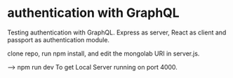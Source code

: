 # authentication with GraphQL
Testing authentication with GraphQL.
Express as server, React as client and passport as authentication module.

clone repo, run npm install, and edit the mongolab URI in server.js.

--> npm run dev
To get Local Server running on port 4000.
